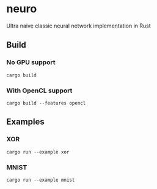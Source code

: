# neuro
Ultra naive classic neural network implementation in Rust

## Build

### No GPU support
    cargo build

### With OpenCL support
    cargo build --features opencl

## Examples

### XOR
    cargo run --example xor

### MNIST
    cargo run --example mnist
